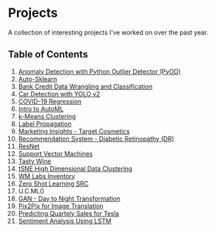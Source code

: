# Projects
A collection of interesting projects I've worked on over the past year. 

## Table of Contents ##
1. [Anomaly Detection with Python Outlier Detector (PyOD)](https://github.com/masslightsquared/projects/tree/main/Projects/Anomaly%20Detection%20with%20Python%20Outlier%20Detector%20(PyOD))
2. [Auto-Sklearn](https://github.com/masslightsquared/projects/tree/main/Projects/Auto-Sklearn)
3. [Bank Credit Data Wrangling and Classification](https://github.com/masslightsquared/projects/tree/main/Projects/Bank%20Credit%20Data%20Wrangling%20and%20Classification)
4. [Car Detection with YOLO v2](https://github.com/masslightsquared/projects/tree/main/Projects/Car%20Detection%20with%20YOLO%20v2)
5. [COVID-19 Regression](https://github.com/masslightsquared/projects/tree/main/Projects/Covid-19%20Regression)
6. [Intro to AutoML](https://github.com/masslightsquared/projects/tree/main/Projects/Intro%20to%20AutoML)
7. [k-Means Clustering](https://github.com/masslightsquared/projects/tree/main/Projects/k-Means%20Clustering)
8. [Label Propagation](https://github.com/masslightsquared/projects/tree/main/Projects/Label%20Propagation)
9. [Marketing Insights - Target Cosmetics](https://github.com/masslightsquared/projects/tree/main/Projects/Marketing%20Insights%20Target%20Cosmetics)
10. [Recommendation System - Diabetic Retinopathy (DR)](https://github.com/masslightsquared/projects/tree/main/Projects/Recommendation%20System%20Diabetic%20Retinopathy%20(DR))
11. [ResNet](https://github.com/masslightsquared/projects/tree/main/Projects/ResNet)
12. [Support Vector Machines](https://github.com/masslightsquared/projects/tree/main/Projects/Support%20Vector%20Machines)
13. [Tasty Wine](https://github.com/masslightsquared/projects/tree/main/Projects/TastyWine)
14. [tSNE High Dimensional Data Clustering](https://github.com/masslightsquared/projects/tree/main/Projects/tSNE%20High%20Dimensional%20Data%20Clustering)
15. [WM Labs Inventory](https://github.com/masslightsquared/projects/tree/main/Projects/Walmart%20Labs%20Inventory)
16. [Zero Shot Learning SRC](https://github.com/masslightsquared/projects/tree/main/Projects/Zero%20Shot%20Learning%20SRC)
17. U.C.ML()
18. [GAN - Day to Night Transformation](https://github.com/masslightsquared/projects/tree/main/Projects/GAN_day2night)
19. [Pix2Pix for Image Translation](https://github.com/masslightsquared/pix2pix_tensorflow)
20. [Predicting Quartely Sales for Tesla](https://github.com/masslightsquared/projects/tree/main/Projects/Predicting%20Quarterly%20Sales%20for%20Tesla)
21. [Sentiment Analysis Using LSTM](https://github.com/masslightsquared/projects/tree/main/Projects/Sentiment%20Analysis%20of%20IMDB%20Movie%20Reviews)

